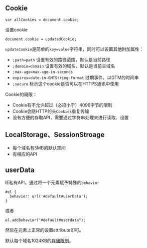 ## Cookie


```
var allCookies = document.cookie;
```

设置cookie
```
document.cookie = updatedCookie;
```

`updateCookie`是简单的`key=value`字符串，同时可以设置其他附加属性：

* `;path=path` 设置有效的路径范围，默认是当前路径
* `;domain=domain` 设置有效的域名，默认是当前主域名
* `;max-age=max-age-in-seconds`
* `expires=date-in-GMTString-format` 过期事件，以GTM的时间串
* `;secure` 标示这个cookie是否可以在HTTPS通讯中使用

Cookie的局限：

* Cookie有不允许超过（必须小于）4096字节的限制
* Cookie会随HTTP的头`Cookies`重复传输
* 没有方便的存取API，需要通过字符串处理来进行读取、设置


## LocalStorage、SessionStroage

* 每个域名有5MB的默认空间
* 有相应的API

## userData

IE私有API，通过将一个元素赋予特殊的`behavior`

```
#el {
  behavior: url('#default#userData');
}
```

或者

```
el.addBehavior("#default#userdata");
```


然后在元素上正常的设置attribute即可。

默认每个域名1024KB的[存储限制](http://msdn.microsoft.com/en-us/library/ms531424(v=vs.85).aspx)。
